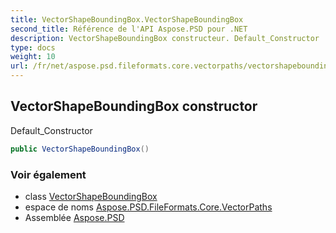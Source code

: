 ```yaml
---
title: VectorShapeBoundingBox.VectorShapeBoundingBox
second_title: Référence de l'API Aspose.PSD pour .NET
description: VectorShapeBoundingBox constructeur. Default_Constructor
type: docs
weight: 10
url: /fr/net/aspose.psd.fileformats.core.vectorpaths/vectorshapeboundingbox/vectorshapeboundingbox/
---
```

## VectorShapeBoundingBox constructor

Default_Constructor

```csharp
public VectorShapeBoundingBox()
```

### Voir également

* class [VectorShapeBoundingBox](../)
* espace de noms [Aspose.PSD.FileFormats.Core.VectorPaths](../../vectorshapeboundingbox/)
* Assemblée [Aspose.PSD](../../../)



